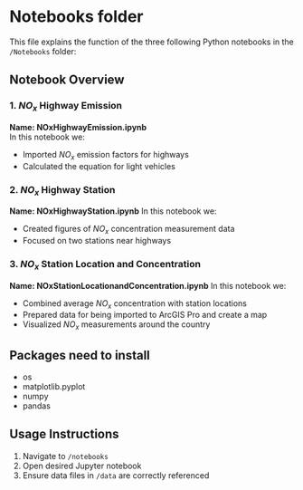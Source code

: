# Notebooks folder

This file explains the function of the three following Python notebooks in the `/Notebooks` folder:

## Notebook Overview

### 1. $NO_x$ Highway Emission
**Name: NOxHighwayEmission.ipynb**  
In this notebook we:
- Imported $NO_x$ emission factors for highways
- Calculated the equation for light vehicles

### 2. $NO_x$ Highway Station
**Name: NOxHighwayStation.ipynb** 
In this notebook we:
- Created figures of $NO_x$ concentration measurement data
- Focused on two stations near highways

### 3. $NO_x$ Station Location and Concentration
**Name: NOxStationLocationandConcentration.ipynb** 
In this notebook we:
- Combined average $NO_x$ concentration with station locations
- Prepared data for being imported to ArcGIS Pro and create a map
- Visualized $NO_x$ measurements around the country

## Packages need to install
- os
- matplotlib.pyplot
- numpy
- pandas

## Usage Instructions
1. Navigate to `/notebooks`
2. Open desired Jupyter notebook
3. Ensure data files in `/data` are correctly referenced
